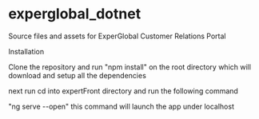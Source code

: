 # experglobal_dotnet
Source files and assets for ExperGlobal Customer Relations Portal

Installation

Clone the repository and run 
"npm install" on the root directory which will download and setup all the dependencies

next run cd into expertFront directory and run the following command

"ng serve --open" this command will launch the app under localhost
